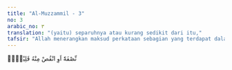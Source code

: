 ```yaml
---
title: "Al-Muzzammil - 3"
no: 3
arabic_no: ٣
translation: "(yaitu) separuhnya atau kurang sedikit dari itu,"
tafsir: "Allah menerangkan maksud perkataan sebagian yang terdapat dalam ayat sebelumnya, yaitu separuh atau lebih. Allah menyerahkan kepada Nabi Muhammad untuk memilih waktu melakukan salat malam. Ia dapat memilih antara sepertiga, seperdua, atau dua pertiga malam. Allah memberi kebebasan kepada Nabi Muhammad untuk memilih waktu-waktu tersebut. \n\nSepertiga malam menurut waktu Indonesia ialah kira-kira antara jam 10 dan jam 11 malam, seperdua malam ialah waktu antara jam 12 dan 1 malam dan dua pertiga malam ialah waktu antara jam 2 dan 3 sampai sebelum fajar."
---
```


نِّصْفَهٗٓ اَوِ انْقُصْ مِنْهُ قَلِيْلًاۙ
